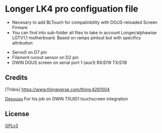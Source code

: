 # Longer LK4 pro configuation file
 * Necesary to add BLTouch for compatinbility with DGUS-reloaded Screen Firmare
 * You can find into sub-folder all files to take in account Longer/alphawise LGTV1.1 motherboard. Based on ramps pintout but with specifics attribution
- Servo0 on D7 pin
- Filament runout sensor on D2 pin
- DWIN DGUS screen on serial port 1 (aux1) RX/D19 TX/D18	 


## Credits
[Thibis] https://www.thingiverse.com/thing:4261004 

[Desuuuu](https://github.com/Desuuuu) For his job on DWIN T5UID1 touchscreen integration

## License
[GPLv3](http://www.gnu.org/licenses/gpl-3.0.html)
